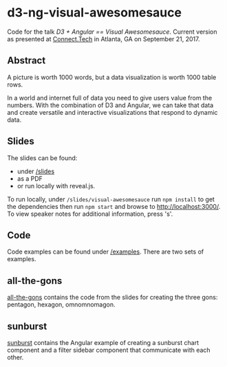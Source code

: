 # d3-ng-visual-awesomesauce

Code for the talk _D3 + Angular == Visual Awesomesauce_. Current version as presented at [Connect.Tech](http://connect.tech/) in Atlanta, GA on September 21, 2017.

## Abstract

A picture is worth 1000 words, but a data visualization is worth 1000 table rows. 

In a world and internet full of data you need to give users value from the numbers. With the combination of D3 and Angular, we can take that data and create versatile and interactive visualizations that respond to dynamic data.

## Slides

The slides can be found:<br />
- under [/slides](slides)
- as a PDF<br />
- or run locally with reveal.js.

To run locally, under `/slides/visual-awesomesauce` run `npm install` to get the dependencies then run `npm start` and browse to [http://localhost:3000/](http://localhost:3000/). To view speaker notes for additional information, press 's'.

## Code

Code examples can be found under [/examples](examples). There are two sets of examples. 

## all-the-gons
[all-the-gons](examples/all-the-gons) contains the code from the slides for creating the three gons: pentagon, hexagon, omnomnomagon. 

## sunburst
[sunburst](examples/sunburst) contains the Angular example of creating a sunburst chart component and a filter sidebar component that communicate with each other.
